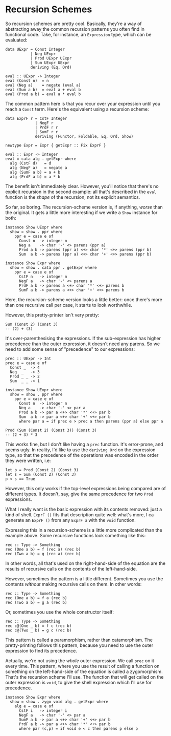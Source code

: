 # Recursion Schemes

So recursion schemes are pretty cool. Basically, they're a way of abstracting away the common recursion patterns you often find in functional code. Take, for instance, an `Expression` type, which can be evaluated:

    data UExpr = Const Integer
               | Neg UExpr
               | Prod UExpr UExpr
               | Sum UExpr UExpr
               deriving (Eq, Ord)
              
    eval :: UExpr -> Integer
    eval (Const n)  = n
    eval (Neg a)    = negate (eval a)
    eval (Sum a b)  = eval a + eval b
    eval (Prod a b) = eval a * eval b
    
The common pattern here is that you recur over your expression until you reach a `Const` term. Here's the equivalent using a recursion scheme:

    data ExprF r = CstF Integer
                 | NegF r
                 | PrdF r r
                 | SumF r r
                 deriving (Functor, Foldable, Eq, Ord, Show)
             
    newtype Expr = Expr { getExpr :: Fix ExprF }

    eval :: Expr -> Integer
    eval = cata alg . getExpr where
      alg (CstF d)   = d
      alg (NegF a)   = negate a
      alg (SumF a b) = a + b
      alg (PrdF a b) = a * b
      
The benefit isn't immediately clear. However, you'll notice that there's no explicit recursion in the second example: all that's described in the `eval` function is the *shape* of the recursion, not its explicit semantics.

So far, so boring. The recursion-scheme version is, if anything, *worse* than the original. It gets a little more interesting if we write a `Show` instance for both:

    instance Show UExpr where
      show = show . ppr where
        ppr e = case e of
          Const n  -> integer n
          Neg a    -> char '-' <> parens (ppr a)
          Prod a b -> parens (ppr a) <+> char '*' <+> parens (ppr b)
          Sum  a b -> parens (ppr a) <+> char '+' <+> parens (ppr b)
          
    instance Show Expr where
      show = show . cata ppr . getExpr where
        ppr e = case e of
          CstF n   -> integer n
          NegF a   -> char '-' <> parens a
          PrdF a b -> parens a <+> char '*' <+> parens b
          SumF a b -> parens a <+> char '+' <+> parens b
          
Here, the recursion-scheme version looks a little better: once there's more than one recursive call per case, it starts to look worthwhile.

However, this pretty-printer isn't very pretty:

    Sum (Const 2) (Const 3)
    -- (2) + (3)
    
It's over-parenthesising the expressions. If the sub-expression has higher precedence than the outer expression, it doesn't need any parens. So we need to add some sense of "precedence" to our expressions:

    prec :: UExpr -> Int
    prec e = case e of
      Const _  -> 4
      Neg  _   -> 3
      Prod _ _ -> 2
      Sum  _ _ -> 1
      
    instance Show UExpr where
      show = show . ppr where
        ppr e = case e of
          Const n  -> integer n
          Neg a    -> char '-' <> par a
          Prod a b -> par a <+> char '*' <+> par b
          Sum  a b -> par a <+> char '+' <+> par b
          where par a = if prec e > prec a then parens (ppr a) else ppr a
          
    Prod (Sum (Const 2) (Const 3)) (Const 3)
    -- (2 + 3) * 3
          
This works fine, but I don't like having a `prec` function. It's error-prone, and seems ugly. In reality, I'd like to use the `deriving Ord` on the expression type, so that the precedence of the operations was encoded in the order they were written, i.e:

    let p = Prod (Const 2) (Const 3)
    let s = Sum (Const 2) (Const 3)
    p < s == True
    
However, this only works if the top-level expressions being compared are of different types. It doesn't, say, give the same precedence for two `Prod` expressions.

What I really want is the basic expression with its contents removed: just a kind of shell. `ExprF ()` fits that description quite well: what's more, I ca generate an `ExprF ()` from any `ExprF a` with the `void` function.

Expressing this in a recursion-scheme is a little more complicated than the example above. Some recursive functions look something like this:

    rec :: Type -> Something
    rec (One a b) = f (rec a) (rec b)
    rec (Two a b) = g (rec a) (rec b)
    
In other words, all that's used on the right-hand-side of the equation are the results of recursive calls on the contents of the left-hand-side.

However, sometimes the pattern is a little different. Sometimes you use the contents *without* making recursive calls on them. In other words:

    rec :: Type -> Something
    rec (One a b) = f a (rec b)
    rec (Two a b) = g a (rec b)
    
Or, sometimes you use the whole constructor itself:

    rec :: Type -> Something
    rec c@(One _ b) = f c (rec b)
    rec c@(Two _ b) = g c (rec b)
    
This pattern is called a paramorphism, rather than catamorphism. The pretty-printing follows this pattern, because you need to use the outer expression to find its precedence.

Actually, we're not using the *whole* outer expression. We call `prec` on it every time. This pattern, where you use the result of calling a function on something on the left-hand-side of the equation is called a zygomorphism. That's the recursion scheme I'll use. The function that will get called on the outer expression is `void`, to give the shell expression which I'll use for precedence.

    instance Show Expr where 
      show = show . zygo void alg . getExpr where
        alg e = case e of
          CstF i   -> integer i
          NegF a   -> char '-' <> par a
          SumF a b -> par a <+> char '+' <+> par b
          PrdF a b -> par a <+> char '*' <+> par b
          where par (c,p) = if void e < c then parens p else p
          
